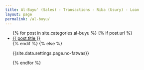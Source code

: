 ```yaml
---
title: Al-Buyu' (Sales) - Transactions - Riba (Usury) - Loan
layout: page
permalink: /al-buyu/
---
```


<article class="post">
<ul class="posts">
  {% for post in site.categories.al-buyu %}
    {% if post.url %}
    <li>
    <a href="{{ post.url }}">{{ post.title }}</a>
    </li>
    {% endif %}
    {% else %}
    <p>{{site.data.settings.page.no-fatwas}}</p>
  {% endfor %}
</ul>
</article>
